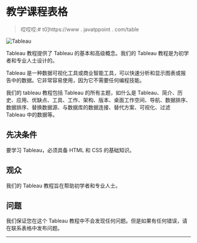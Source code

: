 # 教学课程表格

> 哎哎哎:# t0]https://www . javatppoint . com/table

![Tableau](../Images/303061ffa9c4855c82f53cc7b4bddbaf.png)

Tableau 教程提供了 Tableau 的基本和高级概念。我们的 Tableau 教程是为初学者和专业人士设计的。

Tableau 是一种数据可视化工具或商业智能工具，可以快速分析和显示图表或报告中的数据。它非常容易使用，因为它不需要任何编程技能。

我们的 tableau 教程包括 Tableau 的所有主题，如什么是 Tableau、简介、历史、应用、优缺点、工具、工作、架构、版本、桌面工作空间、导航、数据排序、数据排序、替换数据源、与数据库的数据连接、替代方案、可视化、过滤 Tableau 中的数据等。

## 先决条件

要学习 Tableau，必须具备 HTML 和 CSS 的基础知识。

## 观众

我们的 Tableau 教程旨在帮助初学者和专业人士。

## 问题

我们保证您在这个 Tableau 教程中不会发现任何问题。但是如果有任何错误，请在联系表格中发布问题。

* * *